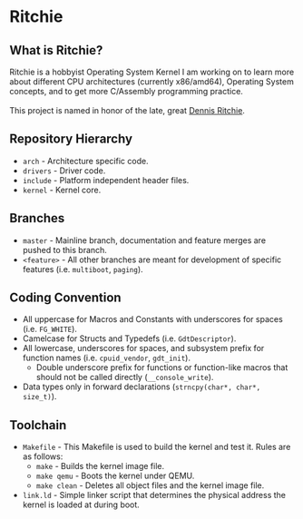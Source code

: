# Ritchie

## What is Ritchie?
Ritchie is a hobbyist Operating System Kernel I am working on to learn more about different CPU architectures (currently x86/amd64), Operating System concepts, and to get more C/Assembly programming practice.<br/>
<br/>
This project is named in honor of the late, great [Dennis Ritchie][dmr].

## Repository Hierarchy
- `arch` - Architecture specific code.
- `drivers` - Driver code.
- `include` - Platform independent header files.
- `kernel` - Kernel core.

## Branches
- `master` - Mainline branch, documentation and feature merges are pushed to this branch.
- `<feature>` - All other branches are meant for development of specific features (i.e. `multiboot`, `paging`).

## Coding Convention
- All uppercase for Macros and Constants with underscores for spaces (i.e. `FG_WHITE`).
- Camelcase for Structs and Typedefs (i.e. `GdtDescriptor`).
- All lowercase, underscores for spaces, and subsystem prefix for function names (i.e. `cpuid_vendor`, `gdt_init`).
   - Double underscore prefix for functions or function-like macros that should not be called directly (`__console_write`).
- Data types only in forward declarations (`strncpy(char*, char*, size_t)`).

## Toolchain
- `Makefile` - This Makefile is used to build the kernel and test it. Rules are as follows:
  - `make` - Builds the kernel image file.
  - `make qemu` - Boots the kernel under QEMU.
  - `make clean` - Deletes all object files and the kernel image file.
- `link.ld` - Simple linker script that determines the physical address the kernel is loaded at during boot.

[dmr]: http://en.wikipedia.org/wiki/Dennis_Ritchie
